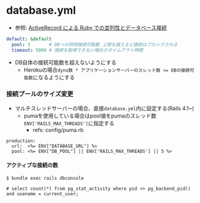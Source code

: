 # database.yml
- 参照: [ActiveRecord による Ruby での並列性とデータベース接続](https://devcenter.heroku.com/ja/articles/concurrency-and-database-connections)

```yml
default: &default
  pool: 5       # DBへの同時接続可能数 上限を越えると接続はブロックされる
  timeout: 5000 # 接続を取得できない場合のタイムアウト時間
```

- DB自体の接続可能数を超えないようにする
  - Herokuの場合`dyno数 * アプリケーションサーバーのスレッド数 <= DBの接続可能数`になるようにする

### 接続プールのサイズ変更
- マルチスレッドサーバーの場合、直接`database.yml`内に設定する(Rails 4.1~)
  - pumaを使用している場合はpool値をpumaのスレッド数`ENV['RAILS_MAX_THREADS']`に指定する
    - refs: config/puma.rb
```
production:
  url:  <%= ENV["DATABASE_URL"] %>
  pool: <%= ENV["DB_POOL"] || ENV['RAILS_MAX_THREADS'] || 5 %>
```

#### アクティブな接続の数
```
$ bundle exec rails dbconsole

# select count(*) from pg_stat_activity where pid <> pg_backend_pid() and usename = current_user;
```
